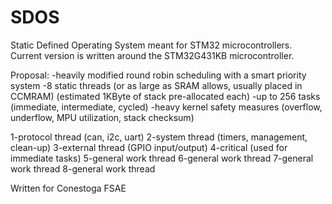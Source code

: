 # SDOS
Static Defined Operating System meant for STM32 microcontrollers.
Current version is written around the STM32G431KB microcontroller.

Proposal:
-heavily modified round robin scheduling with a smart priority system
-8 static threads (or as large as SRAM allows, usually placed in CCMRAM) (estimated 1KByte of stack pre-allocated each)
-up to 256 tasks (immediate, intermediate, cycled)
-heavy kernel safety measures (overflow, underflow, MPU utilization, stack checksum)

1-protocol thread (can, i2c, uart)
2-system thread (timers, management, clean-up)
3-external thread (GPIO input/output)
4-critical (used for immediate tasks)
5-general work thread
6-general work thread
7-general work thread
8-general work thread

Written for Conestoga FSAE
